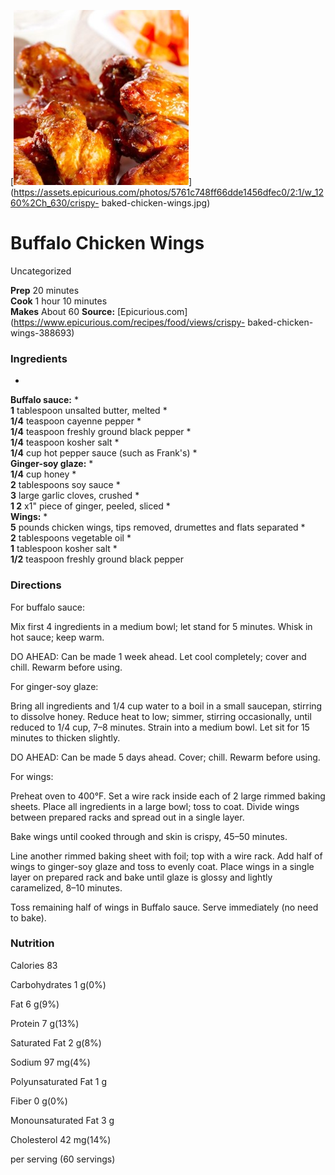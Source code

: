﻿

[![](./images/3594e97f-8562-4e50-b9de-0474be18aa3b.jpg)](https://assets.epicurious.com/photos/5761c748ff66dde1456dfec0/2:1/w_1260%2Ch_630/crispy-
baked-chicken-wings.jpg)

#  Buffalo Chicken Wings

Uncategorized

  
**Prep** 20 minutes  
**Cook** 1 hour 10 minutes  
**Makes** About 60
**Source:** [Epicurious.com](https://www.epicurious.com/recipes/food/views/crispy-
baked-chicken-wings-388693)

###  Ingredients

  *  
**Buffalo sauce:**
  *   
**1** tablespoon unsalted butter, melted
  *   
**1/4** teaspoon cayenne pepper
  *   
**1/4** teaspoon freshly ground black pepper
  *   
**1/4** teaspoon kosher salt
  *   
**1/4** cup hot pepper sauce (such as Frank's)
  *   
**Ginger-soy glaze:**
  *   
**1/4** cup honey
  *   
**2** tablespoons soy sauce
  *   
**3** large garlic cloves, crushed
  *   
**1 2** x1" piece of ginger, peeled, sliced
  *   
**Wings:**
  *   
**5** pounds chicken wings, tips removed, drumettes and flats separated
  *   
**2** tablespoons vegetable oil
  *   
**1** tablespoon kosher salt
  *   
**1/2** teaspoon freshly ground black pepper

###  Directions

For buffalo sauce:

Mix first 4 ingredients in a medium bowl; let stand for 5 minutes. Whisk in
hot sauce; keep warm.

DO AHEAD: Can be made 1 week ahead. Let cool completely; cover and chill.
Rewarm before using.

For ginger-soy glaze:

Bring all ingredients and 1/4 cup water to a boil in a small saucepan,
stirring to dissolve honey. Reduce heat to low; simmer, stirring occasionally,
until reduced to 1/4 cup, 7–8 minutes. Strain into a medium bowl. Let sit for
15 minutes to thicken slightly.

DO AHEAD: Can be made 5 days ahead. Cover; chill. Rewarm before using.

For wings:

Preheat oven to 400°F. Set a wire rack inside each of 2 large rimmed baking
sheets. Place all ingredients in a large bowl; toss to coat. Divide wings
between prepared racks and spread out in a single layer.

Bake wings until cooked through and skin is crispy, 45–50 minutes.

Line another rimmed baking sheet with foil; top with a wire rack. Add half of
wings to ginger-soy glaze and toss to evenly coat. Place wings in a single
layer on prepared rack and bake until glaze is glossy and lightly caramelized,
8–10 minutes.

Toss remaining half of wings in Buffalo sauce. Serve immediately (no need to
bake).

###  Nutrition

Calories 83

Carbohydrates 1 g(0%)

Fat 6 g(9%)

Protein 7 g(13%)

Saturated Fat 2 g(8%)

Sodium 97 mg(4%)

Polyunsaturated Fat 1 g

Fiber 0 g(0%)

Monounsaturated Fat 3 g

Cholesterol 42 mg(14%)

per serving (60 servings)

